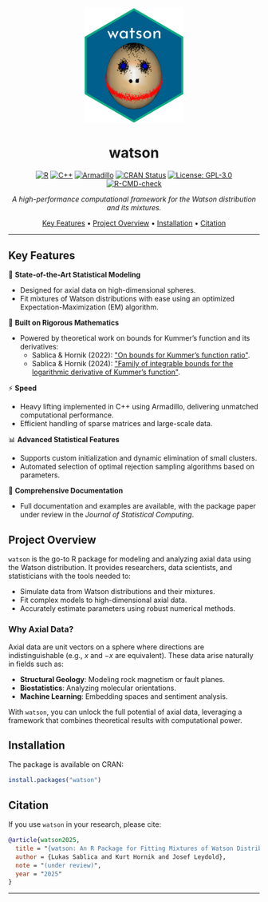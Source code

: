 <div align="center">
  <img src="sticker.png" alt="watson Logo" width="200"/>

  # watson

  [![R](https://img.shields.io/badge/R-%23E67E22.svg?&logo=R&logoColor=white)](https://www.r-project.org/)
  [![C++](https://img.shields.io/badge/C%2B%2B-%2300599C.svg?&logo=c%2B%2B&logoColor=white)](https://isocpp.org/)
  [![Armadillo](https://img.shields.io/badge/Armadillo-Linear%20Algebra%20Library-blue)](http://arma.sourceforge.net/)
  [![CRAN Status](https://www.r-pkg.org/badges/version/watson)](https://cran.r-project.org/package=watson)
  [![License: GPL-3.0](https://img.shields.io/badge/License-GPL%203.0-blue.svg)](https://opensource.org/licenses/GPL-3.0)
  [![R-CMD-check](https://github.com/lsablica/circlus/actions/workflows/rhub.yaml/badge.svg)](https://github.com/lsablica/watson/actions/workflows/rhub.yaml)

  *A high-performance computational framework for the Watson distribution and its mixtures.*

  [Key Features](#key-features) •
  [Project Overview](#project-overview) •
  [Installation](#installation) •
  [Citation](#citation)
</div>

---

## Key Features

🚀 **State-of-the-Art Statistical Modeling**
- Designed for axial data on high-dimensional spheres.
- Fit mixtures of Watson distributions with ease using an optimized Expectation-Maximization (EM) algorithm.

🧠 **Built on Rigorous Mathematics**
- Powered by theoretical work on bounds for Kummer’s function and its derivatives:
  - Sablica & Hornik (2022): ["On bounds for Kummer’s function ratio"](https://www.ams.org/journals/mcom/2022-91-334/S0025-5718-2021-03690-X/).
  - Sablica & Hornik (2024): ["Family of integrable bounds for the logarithmic derivative of Kummer’s function"](https://www.sciencedirect.com/science/article/pii/S0022247X24001847?via%3Dihub).

⚡ **Speed**
- Heavy lifting implemented in C++ using Armadillo, delivering unmatched computational performance.
- Efficient handling of sparse matrices and large-scale data.

📊 **Advanced Statistical Features**
- Supports custom initialization and dynamic elimination of small clusters.
- Automated selection of optimal rejection sampling algorithms based on parameters.

📖 **Comprehensive Documentation**
- Full documentation and examples are available, with the package paper under review in the *Journal of Statistical Computing*.

## Project Overview

`watson` is the go-to R package for modeling and analyzing axial data using the Watson distribution. It provides researchers, data scientists, and statisticians with the tools needed to:

- Simulate data from Watson distributions and their mixtures.
- Fit complex models to high-dimensional axial data.
- Accurately estimate parameters using robust numerical methods.

### Why Axial Data?
Axial data are unit vectors on a sphere where directions are indistinguishable (e.g., $x$ and $-x$ are equivalent). These data arise naturally in fields such as:

- **Structural Geology**: Modeling rock magnetism or fault planes.
- **Biostatistics**: Analyzing molecular orientations.
- **Machine Learning**: Embedding spaces and sentiment analysis.

With `watson`, you can unlock the full potential of axial data, leveraging a framework that combines theoretical results with computational power.


## Installation

The package is available on CRAN:

```R
install.packages("watson")
```

## Citation

If you use `watson` in your research, please cite:

```bibtex
@article{watson2025,
  title = "{watson: An R Package for Fitting Mixtures of Watson Distributions}",
  author = {Lukas Sablica and Kurt Hornik and Josef Leydold},
  note = "(under review)",
  year = "2025"
}
```

---


